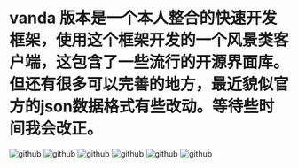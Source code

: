 vanda
 版本是一个本人整合的快速开发框架，使用这个框架开发的一个风景类客户端，这包含了一些流行的开源界面库。但还有很多可以完善的地方，最近貌似官方的json数据格式有些改动。等待些时间我会改正。
=====
![github](https://github.com/10045125/vanda/blob/master/pic/Screenshot_2014-11-21-09-40-19.png "github")
![github](https://github.com/10045125/vanda/blob/master/pic/Screenshot_2014-11-21-09-40-30.png "github")
![github](https://github.com/10045125/vanda/blob/master/pic/Screenshot_2014-11-21-09-40-46.png "github")
![github](https://github.com/10045125/vanda/blob/master/pic/Screenshot_2014-11-21-09-40-54.png "github")
![github](https://github.com/10045125/vanda/blob/master/pic/Screenshot_2014-11-21-09-41-12.png "github")
![github](https://github.com/10045125/vanda/blob/master/pic/Screenshot_2014-11-21-09-41-23.png "github")
